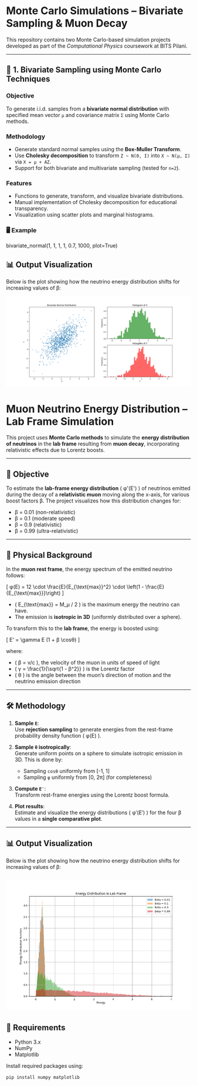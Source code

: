 # Monte Carlo Simulations – Bivariate Sampling & Muon Decay

This repository contains two Monte Carlo-based simulation projects developed as part of the *Computational Physics* coursework at BITS Pilani.

---

## 📌 1. Bivariate Sampling using Monte Carlo Techniques

###  Objective

To generate i.i.d. samples from a **bivariate normal distribution** with specified mean vector `μ` and covariance matrix `Σ` using Monte Carlo methods.

###  Methodology

- Generate standard normal samples using the **Box-Muller Transform**.
- Use **Cholesky decomposition** to transform `Z ~ N(0, I)` into `X ~ N(μ, Σ)` via `X = μ + AZ`.
- Support for both bivariate and multivariate sampling (tested for `n=2`).

###  Features

- Functions to generate, transform, and visualize bivariate distributions.
- Manual implementation of Cholesky decomposition for educational transparency.
- Visualization using scatter plots and marginal histograms.

### 🖥 Example


bivariate_normal(1, 1, 1, 1, 0.7, 1000, plot=True)

## 📊 Output Visualization

Below is the plot showing how the neutrino energy distribution shifts for increasing values of β:

![Bivariate Sampling](Figure_1.png)



# Muon Neutrino Energy Distribution – Lab Frame Simulation

This project uses **Monte Carlo methods** to simulate the **energy distribution of neutrinos** in the **lab frame** resulting from **muon decay**, incorporating relativistic effects due to Lorentz boosts.

---

## 🎯 Objective

To estimate the **lab-frame energy distribution** \( φ'(E') \) of neutrinos emitted during the decay of a **relativistic muon** moving along the x-axis, for various boost factors β. The project visualizes how this distribution changes for:

- β = 0.01 (non-relativistic)
- β = 0.1 (moderate speed)
- β = 0.9 (relativistic)
- β = 0.99 (ultra-relativistic)

---

## 🧠 Physical Background

In the **muon rest frame**, the energy spectrum of the emitted neutrino follows:

\[
φ(E) = 12 \cdot \frac{E}{E_{\text{max}}^2} \cdot \left(1 - \frac{E}{E_{\text{max}}}\right)
\]

- \( E_{\text{max}} = M_μ / 2 \) is the maximum energy the neutrino can have.
- The emission is **isotropic in 3D** (uniformly distributed over a sphere).

To transform this to the **lab frame**, the energy is boosted using:

\[
E' = \gamma E (1 + β \cosθ)
\]

where:
- \( β = v/c \), the velocity of the muon in units of speed of light  
- \( γ = \frac{1}{\sqrt{1 - β^2}} \) is the Lorentz factor  
- \( θ \) is the angle between the muon’s direction of motion and the neutrino emission direction

---

## 🛠️ Methodology

1. **Sample `E`**:  
   Use **rejection sampling** to generate energies from the rest-frame probability density function \( φ(E) \).

2. **Sample `θ` isotropically**:  
   Generate uniform points on a sphere to simulate isotropic emission in 3D. This is done by:
   - Sampling `cosθ` uniformly from [-1, 1]
   - Sampling `φ` uniformly from [0, 2π] (for completeness)

3. **Compute `E′`**:  
   Transform rest-frame energies using the Lorentz boost formula.

4. **Plot results**:  
   Estimate and visualize the energy distributions \( φ′(E′) \) for the four β values in a **single comparative plot**.

---

## 📊 Output Visualization

Below is the plot showing how the neutrino energy distribution shifts for increasing values of β:

![Neutrino Energy Distribution for Different Beta Values](Figureplot.png)
---

## 🧪 Requirements

- Python 3.x  
- NumPy  
- Matplotlib  

Install required packages using:

```bash
pip install numpy matplotlib
